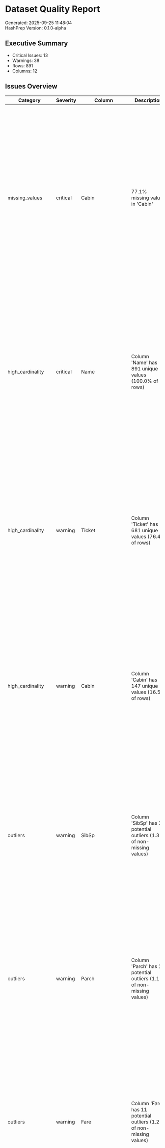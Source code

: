 # Dataset Quality Report

Generated: 2025-09-25 11:48:04  
HashPrep Version: 0.1.0-alpha

## Executive Summary
- Critical Issues: 13
- Warnings: 38
- Rows: 891
- Columns: 12

## Issues Overview

| Category | Severity | Column | Description | Impact | Quick Fix |
|----------|----------|--------|-------------|--------|-----------|
| missing_values | critical | Cabin | 77.1% missing values in 'Cabin' | high | Options:  • Drop column: Reduces bias from missing data (Pros: Simplifies model; Cons: Loses potential info). • Impute values: Use domain-informed methods (e.g., median, mode, or predictive model) (Pros: Retains feature; Cons: May introduce bias). • Create missingness indicator: Flag missing values as a new feature (Pros: Captures missingness pattern; Cons: Adds complexity). |
| high_cardinality | critical | Name | Column 'Name' has 891 unique values (100.0% of rows) | high | Options:  • Drop column: Avoids overfitting from unique identifiers (Pros: Simplifies model; Cons: Loses potential info). • Engineer feature: Extract patterns (e.g., titles from names) (Pros: Retains useful info; Cons: Requires domain knowledge). • Use hashing: Reduce dimensionality (Pros: Scalable; Cons: May lose interpretability). |
| high_cardinality | warning | Ticket | Column 'Ticket' has 681 unique values (76.4% of rows) | medium | Options:  • Group rare categories: Reduce cardinality (Pros: Simplifies feature; Cons: May lose nuance). • Use feature hashing: Map to lower dimensions (Pros: Scalable; Cons: Less interpretable). • Retain and test: Evaluate feature importance (Pros: Data-driven; Cons: Risk of overfitting). |
| high_cardinality | warning | Cabin | Column 'Cabin' has 147 unique values (16.5% of rows) | medium | Options:  • Group rare categories: Reduce cardinality (Pros: Simplifies feature; Cons: May lose nuance). • Use feature hashing: Map to lower dimensions (Pros: Scalable; Cons: Less interpretable). • Retain and test: Evaluate feature importance (Pros: Data-driven; Cons: Risk of overfitting). |
| outliers | warning | SibSp | Column 'SibSp' has 12 potential outliers (1.3% of non-missing values) | medium | Options:  • Investigate outliers: Verify if valid or errors (Pros: Ensures accuracy; Cons: Time-consuming). • Transform: Use log/sqrt to reduce impact (Pros: Retains data; Cons: Changes interpretation). • Retain and test: Use robust models (e.g., trees) (Pros: Keeps info; Cons: May affect sensitive models). |
| outliers | warning | Parch | Column 'Parch' has 10 potential outliers (1.1% of non-missing values) | medium | Options:  • Investigate outliers: Verify if valid or errors (Pros: Ensures accuracy; Cons: Time-consuming). • Transform: Use log/sqrt to reduce impact (Pros: Retains data; Cons: Changes interpretation). • Retain and test: Use robust models (e.g., trees) (Pros: Keeps info; Cons: May affect sensitive models). |
| outliers | warning | Fare | Column 'Fare' has 11 potential outliers (1.2% of non-missing values) | medium | Options:  • Investigate outliers: Verify if valid or errors (Pros: Ensures accuracy; Cons: Time-consuming). • Transform: Use log/sqrt to reduce impact (Pros: Retains data; Cons: Changes interpretation). • Retain and test: Use robust models (e.g., trees) (Pros: Keeps info; Cons: May affect sensitive models). |
| feature_correlation | critical | Name,Sex | Columns 'Name' and 'Sex' are highly associated (Cramer's V: 1.00) | high | Options:  • Drop one feature: Avoids overfitting from high redundancy (Pros: Simplifies model; Cons: Loses info). • Engineer feature: Extract common patterns (e.g., group categories) (Pros: Retains info; Cons: Requires domain knowledge). • Retain and test: Use robust models (e.g., trees) (Pros: Keeps info; Cons: May affect sensitive models). |
| feature_correlation | critical | Name,Ticket | Columns 'Name' and 'Ticket' are highly associated (Cramer's V: 1.00) | high | Options:  • Drop one feature: Avoids overfitting from high redundancy (Pros: Simplifies model; Cons: Loses info). • Engineer feature: Extract common patterns (e.g., group categories) (Pros: Retains info; Cons: Requires domain knowledge). • Retain and test: Use robust models (e.g., trees) (Pros: Keeps info; Cons: May affect sensitive models). |
| feature_correlation | critical | Name,Cabin | Columns 'Name' and 'Cabin' are highly associated (Cramer's V: 1.00) | high | Options:  • Drop one feature: Avoids overfitting from high redundancy (Pros: Simplifies model; Cons: Loses info). • Engineer feature: Extract common patterns (e.g., group categories) (Pros: Retains info; Cons: Requires domain knowledge). • Retain and test: Use robust models (e.g., trees) (Pros: Keeps info; Cons: May affect sensitive models). |
| feature_correlation | critical | Name,Embarked | Columns 'Name' and 'Embarked' are highly associated (Cramer's V: 1.00) | high | Options:  • Drop one feature: Avoids overfitting from high redundancy (Pros: Simplifies model; Cons: Loses info). • Engineer feature: Extract common patterns (e.g., group categories) (Pros: Retains info; Cons: Requires domain knowledge). • Retain and test: Use robust models (e.g., trees) (Pros: Keeps info; Cons: May affect sensitive models). |
| feature_correlation | warning | Sex,Ticket | Columns 'Sex' and 'Ticket' are highly associated (Cramer's V: 0.86) | medium | Options:  • Drop one feature: If less predictive (Pros: Simplifies model; Cons: Loses info). • Retain and test: Evaluate with robust models (Pros: Keeps info; Cons: Risk of redundancy). • Engineer feature: Group categories or encode differently (Pros: Reduces redundancy; Cons: Adds complexity). |
| feature_correlation | warning | Sex,Cabin | Columns 'Sex' and 'Cabin' are highly associated (Cramer's V: 0.86) | medium | Options:  • Drop one feature: If less predictive (Pros: Simplifies model; Cons: Loses info). • Retain and test: Evaluate with robust models (Pros: Keeps info; Cons: Risk of redundancy). • Engineer feature: Group categories or encode differently (Pros: Reduces redundancy; Cons: Adds complexity). |
| feature_correlation | warning | Ticket,Cabin | Columns 'Ticket' and 'Cabin' are highly associated (Cramer's V: 0.95) | medium | Options:  • Drop one feature: If less predictive (Pros: Simplifies model; Cons: Loses info). • Retain and test: Evaluate with robust models (Pros: Keeps info; Cons: Risk of redundancy). • Engineer feature: Group categories or encode differently (Pros: Reduces redundancy; Cons: Adds complexity). |
| feature_correlation | critical | Ticket,Embarked | Columns 'Ticket' and 'Embarked' are highly associated (Cramer's V: 1.00) | high | Options:  • Drop one feature: Avoids overfitting from high redundancy (Pros: Simplifies model; Cons: Loses info). • Engineer feature: Extract common patterns (e.g., group categories) (Pros: Retains info; Cons: Requires domain knowledge). • Retain and test: Use robust models (e.g., trees) (Pros: Keeps info; Cons: May affect sensitive models). |
| feature_correlation | warning | Cabin,Embarked | Columns 'Cabin' and 'Embarked' are highly associated (Cramer's V: 0.95) | medium | Options:  • Drop one feature: If less predictive (Pros: Simplifies model; Cons: Loses info). • Retain and test: Evaluate with robust models (Pros: Keeps info; Cons: Risk of redundancy). • Engineer feature: Group categories or encode differently (Pros: Reduces redundancy; Cons: Adds complexity). |
| feature_correlation | critical | Sex,Survived | Columns 'Sex' and 'Survived' show strong association (F: 372.41, p: 0.0000) | high | Options:  • Drop one feature: Avoids redundancy (Pros: Simplifies model; Cons: Loses info). • Engineer feature: Transform categorical or numeric feature (Pros: Retains info; Cons: Adds complexity). • Retain and test: Use robust models (e.g., trees) (Pros: Keeps info; Cons: May affect sensitive models). |
| feature_correlation | warning | Sex,Pclass | Columns 'Sex' and 'Pclass' show strong association (F: 15.74, p: 0.0001) | medium | Options:  • Drop one feature: If less predictive (Pros: Simplifies model; Cons: Loses info). • Retain and test: Evaluate with robust models (Pros: Keeps info; Cons: Risk of redundancy). • Engineer feature: Transform or encode differently (Pros: Reduces redundancy; Cons: Adds complexity). |
| feature_correlation | warning | Sex,Age | Columns 'Sex' and 'Age' show strong association (F: 6.25, p: 0.0127) | medium | Options:  • Drop one feature: If less predictive (Pros: Simplifies model; Cons: Loses info). • Retain and test: Evaluate with robust models (Pros: Keeps info; Cons: Risk of redundancy). • Engineer feature: Transform or encode differently (Pros: Reduces redundancy; Cons: Adds complexity). |
| feature_correlation | warning | Sex,SibSp | Columns 'Sex' and 'SibSp' show strong association (F: 11.84, p: 0.0006) | medium | Options:  • Drop one feature: If less predictive (Pros: Simplifies model; Cons: Loses info). • Retain and test: Evaluate with robust models (Pros: Keeps info; Cons: Risk of redundancy). • Engineer feature: Transform or encode differently (Pros: Reduces redundancy; Cons: Adds complexity). |
| feature_correlation | critical | Sex,Parch | Columns 'Sex' and 'Parch' show strong association (F: 57.01, p: 0.0000) | high | Options:  • Drop one feature: Avoids redundancy (Pros: Simplifies model; Cons: Loses info). • Engineer feature: Transform categorical or numeric feature (Pros: Retains info; Cons: Adds complexity). • Retain and test: Use robust models (e.g., trees) (Pros: Keeps info; Cons: May affect sensitive models). |
| feature_correlation | critical | Sex,Fare | Columns 'Sex' and 'Fare' show strong association (F: 30.57, p: 0.0000) | high | Options:  • Drop one feature: Avoids redundancy (Pros: Simplifies model; Cons: Loses info). • Engineer feature: Transform categorical or numeric feature (Pros: Retains info; Cons: Adds complexity). • Retain and test: Use robust models (e.g., trees) (Pros: Keeps info; Cons: May affect sensitive models). |
| feature_correlation | warning | Ticket,Survived | Columns 'Ticket' and 'Survived' show strong association (F: 3.03, p: 0.0000) | medium | Options:  • Drop one feature: If less predictive (Pros: Simplifies model; Cons: Loses info). • Retain and test: Evaluate with robust models (Pros: Keeps info; Cons: Risk of redundancy). • Engineer feature: Transform or encode differently (Pros: Reduces redundancy; Cons: Adds complexity). |
| feature_correlation | warning | Ticket,Age | Columns 'Ticket' and 'Age' show strong association (F: 1.72, p: 0.0007) | medium | Options:  • Drop one feature: If less predictive (Pros: Simplifies model; Cons: Loses info). • Retain and test: Evaluate with robust models (Pros: Keeps info; Cons: Risk of redundancy). • Engineer feature: Transform or encode differently (Pros: Reduces redundancy; Cons: Adds complexity). |
| feature_correlation | warning | Ticket,SibSp | Columns 'Ticket' and 'SibSp' show strong association (F: 9.63, p: 0.0000) | medium | Options:  • Drop one feature: If less predictive (Pros: Simplifies model; Cons: Loses info). • Retain and test: Evaluate with robust models (Pros: Keeps info; Cons: Risk of redundancy). • Engineer feature: Transform or encode differently (Pros: Reduces redundancy; Cons: Adds complexity). |
| feature_correlation | warning | Ticket,Parch | Columns 'Ticket' and 'Parch' show strong association (F: 4.28, p: 0.0000) | medium | Options:  • Drop one feature: If less predictive (Pros: Simplifies model; Cons: Loses info). • Retain and test: Evaluate with robust models (Pros: Keeps info; Cons: Risk of redundancy). • Engineer feature: Transform or encode differently (Pros: Reduces redundancy; Cons: Adds complexity). |
| feature_correlation | critical | Ticket,Fare | Columns 'Ticket' and 'Fare' show strong association (F: 12866198.63, p: 0.0000) | high | Options:  • Drop one feature: Avoids redundancy (Pros: Simplifies model; Cons: Loses info). • Engineer feature: Transform categorical or numeric feature (Pros: Retains info; Cons: Adds complexity). • Retain and test: Use robust models (e.g., trees) (Pros: Keeps info; Cons: May affect sensitive models). |
| feature_correlation | warning | Cabin,PassengerId | Columns 'Cabin' and 'PassengerId' show strong association (F: 1.90, p: 0.0109) | medium | Options:  • Drop one feature: If less predictive (Pros: Simplifies model; Cons: Loses info). • Retain and test: Evaluate with robust models (Pros: Keeps info; Cons: Risk of redundancy). • Engineer feature: Transform or encode differently (Pros: Reduces redundancy; Cons: Adds complexity). |
| feature_correlation | warning | Cabin,Age | Columns 'Cabin' and 'Age' show strong association (F: 2.48, p: 0.0012) | medium | Options:  • Drop one feature: If less predictive (Pros: Simplifies model; Cons: Loses info). • Retain and test: Evaluate with robust models (Pros: Keeps info; Cons: Risk of redundancy). • Engineer feature: Transform or encode differently (Pros: Reduces redundancy; Cons: Adds complexity). |
| feature_correlation | warning | Cabin,SibSp | Columns 'Cabin' and 'SibSp' show strong association (F: 10.23, p: 0.0000) | medium | Options:  • Drop one feature: If less predictive (Pros: Simplifies model; Cons: Loses info). • Retain and test: Evaluate with robust models (Pros: Keeps info; Cons: Risk of redundancy). • Engineer feature: Transform or encode differently (Pros: Reduces redundancy; Cons: Adds complexity). |
| feature_correlation | warning | Cabin,Parch | Columns 'Cabin' and 'Parch' show strong association (F: 11.93, p: 0.0000) | medium | Options:  • Drop one feature: If less predictive (Pros: Simplifies model; Cons: Loses info). • Retain and test: Evaluate with robust models (Pros: Keeps info; Cons: Risk of redundancy). • Engineer feature: Transform or encode differently (Pros: Reduces redundancy; Cons: Adds complexity). |
| feature_correlation | warning | Cabin,Fare | Columns 'Cabin' and 'Fare' show strong association (F: 5.13, p: 0.0000) | medium | Options:  • Drop one feature: If less predictive (Pros: Simplifies model; Cons: Loses info). • Retain and test: Evaluate with robust models (Pros: Keeps info; Cons: Risk of redundancy). • Engineer feature: Transform or encode differently (Pros: Reduces redundancy; Cons: Adds complexity). |
| feature_correlation | warning | Embarked,Survived | Columns 'Embarked' and 'Survived' show strong association (F: 13.61, p: 0.0000) | medium | Options:  • Drop one feature: If less predictive (Pros: Simplifies model; Cons: Loses info). • Retain and test: Evaluate with robust models (Pros: Keeps info; Cons: Risk of redundancy). • Engineer feature: Transform or encode differently (Pros: Reduces redundancy; Cons: Adds complexity). |
| feature_correlation | critical | Embarked,Pclass | Columns 'Embarked' and 'Pclass' show strong association (F: 46.51, p: 0.0000) | high | Options:  • Drop one feature: Avoids redundancy (Pros: Simplifies model; Cons: Loses info). • Engineer feature: Transform categorical or numeric feature (Pros: Retains info; Cons: Adds complexity). • Retain and test: Use robust models (e.g., trees) (Pros: Keeps info; Cons: May affect sensitive models). |
| feature_correlation | warning | Embarked,Parch | Columns 'Embarked' and 'Parch' show strong association (F: 3.23, p: 0.0402) | medium | Options:  • Drop one feature: If less predictive (Pros: Simplifies model; Cons: Loses info). • Retain and test: Evaluate with robust models (Pros: Keeps info; Cons: Risk of redundancy). • Engineer feature: Transform or encode differently (Pros: Reduces redundancy; Cons: Adds complexity). |
| feature_correlation | critical | Embarked,Fare | Columns 'Embarked' and 'Fare' show strong association (F: 38.14, p: 0.0000) | high | Options:  • Drop one feature: Avoids redundancy (Pros: Simplifies model; Cons: Loses info). • Engineer feature: Transform categorical or numeric feature (Pros: Retains info; Cons: Adds complexity). • Retain and test: Use robust models (e.g., trees) (Pros: Keeps info; Cons: May affect sensitive models). |
| high_zero_counts | warning | Survived | Column 'Survived' has 61.6% zero values | medium | Options:  • Transform: Create binary indicator for zeros (Pros: Captures pattern; Cons: Adds complexity). • Retain and test: Evaluate with robust models (Pros: Keeps info; Cons: May skew results). • Investigate zeros: Verify validity (Pros: Ensures accuracy; Cons: Time-consuming). |
| high_zero_counts | warning | SibSp | Column 'SibSp' has 68.2% zero values | medium | Options:  • Transform: Create binary indicator for zeros (Pros: Captures pattern; Cons: Adds complexity). • Retain and test: Evaluate with robust models (Pros: Keeps info; Cons: May skew results). • Investigate zeros: Verify validity (Pros: Ensures accuracy; Cons: Time-consuming). |
| high_zero_counts | warning | Parch | Column 'Parch' has 76.1% zero values | medium | Options:  • Transform: Create binary indicator for zeros (Pros: Captures pattern; Cons: Adds complexity). • Retain and test: Evaluate with robust models (Pros: Keeps info; Cons: May skew results). • Investigate zeros: Verify validity (Pros: Ensures accuracy; Cons: Time-consuming). |
| missing_patterns | warning | Age | Missingness in 'Age' correlates with 'Ticket' (p: 0.0000) | medium | Options:  • Impute values: Use simple or domain-informed methods (Pros: Retains feature; Cons: Risk of bias). • Drop column: If less critical (Pros: Simplifies model; Cons: Loses info). • Test impact: Evaluate model with/without feature (Pros: Data-driven; Cons: Requires computation). |
| missing_patterns | warning | Age | Missingness in 'Age' correlates with 'Embarked' (p: 0.0000) | medium | Options:  • Impute values: Use simple or domain-informed methods (Pros: Retains feature; Cons: Risk of bias). • Drop column: If less critical (Pros: Simplifies model; Cons: Loses info). • Test impact: Evaluate model with/without feature (Pros: Data-driven; Cons: Requires computation). |
| missing_patterns | warning | Age | Missingness in 'Age' correlates with numeric 'Survived' (F: 7.62, p: 0.0059) | medium | Options:  • Impute values: Use simple or domain-informed methods (Pros: Retains feature; Cons: Risk of bias). • Drop column: If less critical (Pros: Simplifies model; Cons: Loses info). • Test impact: Evaluate model with/without feature (Pros: Data-driven; Cons: Requires computation). |
| missing_patterns | warning | Age | Missingness in 'Age' correlates with numeric 'Pclass' (F: 27.41, p: 0.0000) | medium | Options:  • Impute values: Use simple or domain-informed methods (Pros: Retains feature; Cons: Risk of bias). • Drop column: If less critical (Pros: Simplifies model; Cons: Loses info). • Test impact: Evaluate model with/without feature (Pros: Data-driven; Cons: Requires computation). |
| missing_patterns | warning | Age | Missingness in 'Age' correlates with numeric 'Parch' (F: 13.91, p: 0.0002) | medium | Options:  • Impute values: Use simple or domain-informed methods (Pros: Retains feature; Cons: Risk of bias). • Drop column: If less critical (Pros: Simplifies model; Cons: Loses info). • Test impact: Evaluate model with/without feature (Pros: Data-driven; Cons: Requires computation). |
| missing_patterns | warning | Age | Missingness in 'Age' correlates with numeric 'Fare' (F: 9.11, p: 0.0026) | medium | Options:  • Impute values: Use simple or domain-informed methods (Pros: Retains feature; Cons: Risk of bias). • Drop column: If less critical (Pros: Simplifies model; Cons: Loses info). • Test impact: Evaluate model with/without feature (Pros: Data-driven; Cons: Requires computation). |
| missing_patterns | warning | Cabin | Missingness in 'Cabin' correlates with 'Sex' (p: 0.0000) | medium | Options:  • Impute values: Use simple or domain-informed methods (Pros: Retains feature; Cons: Risk of bias). • Drop column: If less critical (Pros: Simplifies model; Cons: Loses info). • Test impact: Evaluate model with/without feature (Pros: Data-driven; Cons: Requires computation). |
| missing_patterns | warning | Cabin | Missingness in 'Cabin' correlates with 'Embarked' (p: 0.0000) | medium | Options:  • Impute values: Use simple or domain-informed methods (Pros: Retains feature; Cons: Risk of bias). • Drop column: If less critical (Pros: Simplifies model; Cons: Loses info). • Test impact: Evaluate model with/without feature (Pros: Data-driven; Cons: Requires computation). |
| missing_patterns | warning | Cabin | Missingness in 'Cabin' correlates with numeric 'Survived' (F: 99.25, p: 0.0000) | medium | Options:  • Impute values: Use simple or domain-informed methods (Pros: Retains feature; Cons: Risk of bias). • Drop column: If less critical (Pros: Simplifies model; Cons: Loses info). • Test impact: Evaluate model with/without feature (Pros: Data-driven; Cons: Requires computation). |
| missing_patterns | warning | Cabin | Missingness in 'Cabin' correlates with numeric 'Pclass' (F: 988.15, p: 0.0000) | medium | Options:  • Impute values: Use simple or domain-informed methods (Pros: Retains feature; Cons: Risk of bias). • Drop column: If less critical (Pros: Simplifies model; Cons: Loses info). • Test impact: Evaluate model with/without feature (Pros: Data-driven; Cons: Requires computation). |
| missing_patterns | warning | Cabin | Missingness in 'Cabin' correlates with numeric 'Age' (F: 47.36, p: 0.0000) | medium | Options:  • Impute values: Use simple or domain-informed methods (Pros: Retains feature; Cons: Risk of bias). • Drop column: If less critical (Pros: Simplifies model; Cons: Loses info). • Test impact: Evaluate model with/without feature (Pros: Data-driven; Cons: Requires computation). |
| missing_patterns | warning | Cabin | Missingness in 'Cabin' correlates with numeric 'Fare' (F: 269.15, p: 0.0000) | medium | Options:  • Impute values: Use simple or domain-informed methods (Pros: Retains feature; Cons: Risk of bias). • Drop column: If less critical (Pros: Simplifies model; Cons: Loses info). • Test impact: Evaluate model with/without feature (Pros: Data-driven; Cons: Requires computation). |

## Dataset Preview

### Head

|   PassengerId |   Survived |   Pclass | Name                                                | Sex    |   Age |   SibSp |   Parch | Ticket           |    Fare | Cabin   | Embarked   |
|--------------:|-----------:|---------:|:----------------------------------------------------|:-------|------:|--------:|--------:|:-----------------|--------:|:--------|:-----------|
|             1 |          0 |        3 | Braund, Mr. Owen Harris                             | male   |    22 |       1 |       0 | A/5 21171        |  7.25   |         | S          |
|             2 |          1 |        1 | Cumings, Mrs. John Bradley (Florence Briggs Thayer) | female |    38 |       1 |       0 | PC 17599         | 71.2833 | C85     | C          |
|             3 |          1 |        3 | Heikkinen, Miss. Laina                              | female |    26 |       0 |       0 | STON/O2. 3101282 |  7.925  |         | S          |
|             4 |          1 |        1 | Futrelle, Mrs. Jacques Heath (Lily May Peel)        | female |    35 |       1 |       0 | 113803           | 53.1    | C123    | S          |
|             5 |          0 |        3 | Allen, Mr. William Henry                            | male   |    35 |       0 |       0 | 373450           |  8.05   |         | S          |

### Tail

|   PassengerId |   Survived |   Pclass | Name                                     | Sex    |   Age |   SibSp |   Parch | Ticket     |   Fare | Cabin   | Embarked   |
|--------------:|-----------:|---------:|:-----------------------------------------|:-------|------:|--------:|--------:|:-----------|-------:|:--------|:-----------|
|           887 |          0 |        2 | Montvila, Rev. Juozas                    | male   |    27 |       0 |       0 | 211536     |  13    |         | S          |
|           888 |          1 |        1 | Graham, Miss. Margaret Edith             | female |    19 |       0 |       0 | 112053     |  30    | B42     | S          |
|           889 |          0 |        3 | Johnston, Miss. Catherine Helen "Carrie" | female |   nan |       1 |       2 | W./C. 6607 |  23.45 |         | S          |
|           890 |          1 |        1 | Behr, Mr. Karl Howell                    | male   |    26 |       0 |       0 | 111369     |  30    | C148    | C          |
|           891 |          0 |        3 | Dooley, Mr. Patrick                      | male   |    32 |       0 |       0 | 370376     |   7.75 |         | Q          |

### Sample

|   PassengerId |   Survived |   Pclass | Name                                                | Sex    |   Age |   SibSp |   Parch | Ticket        |    Fare | Cabin       | Embarked   |
|--------------:|-----------:|---------:|:----------------------------------------------------|:-------|------:|--------:|--------:|:--------------|--------:|:------------|:-----------|
|           768 |          0 |        3 | Mangan, Miss. Mary                                  | female |  30.5 |       0 |       0 | 364850        |  7.75   |             | Q          |
|           686 |          0 |        2 | Laroche, Mr. Joseph Philippe Lemercier              | male   |  25   |       1 |       2 | SC/Paris 2123 | 41.5792 |             | C          |
|           345 |          0 |        2 | Fox, Mr. Stanley Hubert                             | male   |  36   |       0 |       0 | 229236        | 13      |             | S          |
|           281 |          0 |        3 | Duane, Mr. Frank                                    | male   |  65   |       0 |       0 | 336439        |  7.75   |             | Q          |
|           276 |          1 |        1 | Andrews, Miss. Kornelia Theodosia                   | female |  63   |       1 |       0 | 13502         | 77.9583 | D7          | S          |
|           290 |          1 |        3 | Connolly, Miss. Kate                                | female |  22   |       0 |       0 | 370373        |  7.75   |             | Q          |
|           433 |          1 |        2 | Louch, Mrs. Charles Alexander (Alice Adelaide Slow) | female |  42   |       1 |       0 | SC/AH 3085    | 26      |             | S          |
|           873 |          0 |        1 | Carlsson, Mr. Frans Olof                            | male   |  33   |       0 |       0 | 695           |  5      | B51 B53 B55 | S          |
|           603 |          0 |        1 | Harrington, Mr. Charles H                           | male   | nan   |       0 |       0 | 113796        | 42.4    |             | S          |
|            16 |          1 |        2 | Hewlett, Mrs. (Mary D Kingcome)                     | female |  55   |       0 |       0 | 248706        | 16      |             | S          |

## Variables

### PassengerId

```yaml
count: 891
histogram:
  bin_edges:
  - 1.0
  - 90.0
  - 179.0
  - 268.0
  - 357.0
  - 446.0
  - 535.0
  - 624.0
  - 713.0
  - 802.0
  - 891.0
  counts:
  - 89
  - 89
  - 89
  - 89
  - 89
  - 89
  - 89
  - 89
  - 89
  - 90
max: 891.0
mean: 446.0
min: 1.0
missing: 0
quantiles:
  25%: 223.5
  50%: 446.0
  75%: 668.5
std: 257.3538420152301
zeros: 0

```
### Survived

```yaml
count: 891
histogram:
  bin_edges:
  - 0.0
  - 0.1
  - 0.2
  - 0.30000000000000004
  - 0.4
  - 0.5
  - 0.6000000000000001
  - 0.7000000000000001
  - 0.8
  - 0.9
  - 1.0
  counts:
  - 549
  - 0
  - 0
  - 0
  - 0
  - 0
  - 0
  - 0
  - 0
  - 342
max: 1.0
mean: 0.3838383838383838
min: 0.0
missing: 0
quantiles:
  25%: 0.0
  50%: 0.0
  75%: 1.0
std: 0.4865924542648575
zeros: 549

```
### Pclass

```yaml
count: 891
histogram:
  bin_edges:
  - 1.0
  - 1.2
  - 1.4
  - 1.6
  - 1.8
  - 2.0
  - 2.2
  - 2.4000000000000004
  - 2.6
  - 2.8
  - 3.0
  counts:
  - 216
  - 0
  - 0
  - 0
  - 0
  - 184
  - 0
  - 0
  - 0
  - 491
max: 3.0
mean: 2.308641975308642
min: 1.0
missing: 0
quantiles:
  25%: 2.0
  50%: 3.0
  75%: 3.0
std: 0.836071240977049
zeros: 0

```
### Name

```yaml
avg_length: 26.9652076318743
char_freq:
  ' ': 2735
  M: 1128
  a: 1657
  e: 1703
  i: 1325
  l: 1067
  n: 1304
  o: 1008
  r: 1958
  s: 1297
common_lengths:
  18: 50
  19: 64
  25: 55
  26: 49
  27: 50
count: 891
max_length: 82.0
min_length: 12.0
missing: 0

```
### Sex

```yaml
avg_length: 4.704826038159371
char_freq:
  a: 891
  e: 1205
  f: 314
  l: 891
  m: 891
common_lengths:
  4: 577
  6: 314
count: 891
max_length: 6.0
min_length: 4.0
missing: 0

```
### Age

```yaml
count: 714
histogram:
  bin_edges:
  - 0.42
  - 8.378
  - 16.336000000000002
  - 24.294000000000004
  - 32.252
  - 40.21
  - 48.168000000000006
  - 56.126000000000005
  - 64.084
  - 72.042
  - 80.0
  counts:
  - 54
  - 46
  - 177
  - 169
  - 118
  - 70
  - 45
  - 24
  - 9
  - 2
max: 80.0
mean: 29.69911764705882
min: 0.42
missing: 177
quantiles:
  25%: 20.125
  50%: 28.0
  75%: 38.0
std: 14.526497332334042
zeros: 0

```
### SibSp

```yaml
count: 891
histogram:
  bin_edges:
  - 0.0
  - 0.8
  - 1.6
  - 2.4000000000000004
  - 3.2
  - 4.0
  - 4.800000000000001
  - 5.6000000000000005
  - 6.4
  - 7.2
  - 8.0
  counts:
  - 608
  - 209
  - 28
  - 16
  - 0
  - 18
  - 5
  - 0
  - 0
  - 7
max: 8.0
mean: 0.5230078563411896
min: 0.0
missing: 0
quantiles:
  25%: 0.0
  50%: 0.0
  75%: 1.0
std: 1.1027434322934317
zeros: 608

```
### Parch

```yaml
count: 891
histogram:
  bin_edges:
  - 0.0
  - 0.6
  - 1.2
  - 1.7999999999999998
  - 2.4
  - 3.0
  - 3.5999999999999996
  - 4.2
  - 4.8
  - 5.3999999999999995
  - 6.0
  counts:
  - 678
  - 118
  - 0
  - 80
  - 0
  - 5
  - 4
  - 0
  - 5
  - 1
max: 6.0
mean: 0.38159371492704824
min: 0.0
missing: 0
quantiles:
  25%: 0.0
  50%: 0.0
  75%: 0.0
std: 0.8060572211299483
zeros: 678

```
### Ticket

```yaml
avg_length: 6.750841750841751
char_freq:
  '0': 406
  '1': 689
  '2': 594
  '3': 746
  '4': 464
  '5': 387
  '6': 422
  '7': 490
  '8': 282
  '9': 328
common_lengths:
  4: 101
  5: 131
  6: 419
  8: 76
  10: 41
count: 891
max_length: 18.0
min_length: 3.0
missing: 0

```
### Fare

```yaml
count: 891
histogram:
  bin_edges:
  - 0.0
  - 51.23292
  - 102.46584
  - 153.69876
  - 204.93168
  - 256.1646
  - 307.39752
  - 358.63044
  - 409.86336
  - 461.09628
  - 512.3292
  counts:
  - 732
  - 106
  - 31
  - 2
  - 11
  - 6
  - 0
  - 0
  - 0
  - 3
max: 512.3292
mean: 32.204207968574636
min: 0.0
missing: 0
quantiles:
  25%: 7.9104
  50%: 14.4542
  75%: 31.0
std: 49.6934285971809
zeros: 15

```
### Cabin

```yaml
count: 204
missing: 687
most_frequent: B96 B98
top_values:
  B96 B98: 4
  C123: 2
  C22 C26: 3
  C23 C25 C27: 4
  C83: 2
  D: 3
  E101: 3
  F2: 3
  F33: 3
  G6: 4
unique: 147

```
### Embarked

```yaml
count: 889
missing: 2
most_frequent: S
top_values:
  C: 168
  Q: 77
  S: 644
unique: 3

```
## Correlations

### Numeric (Pearson)

```json
{
  "PassengerId": {
    "PassengerId": 1.0,
    "Survived": -0.0050066607670665175,
    "Pclass": -0.03514399403038102,
    "Age": 0.036847197861327674,
    "SibSp": -0.0575268337844415,
    "Parch": -0.0016520124027188366,
    "Fare": 0.012658219287491099
  },
  "Survived": {
    "PassengerId": -0.0050066607670665175,
    "Survived": 1.0,
    "Pclass": -0.33848103596101514,
    "Age": -0.07722109457217756,
    "SibSp": -0.035322498885735576,
    "Parch": 0.08162940708348335,
    "Fare": 0.2573065223849626
  },
  "Pclass": {
    "PassengerId": -0.03514399403038102,
    "Survived": -0.33848103596101514,
    "Pclass": 1.0,
    "Age": -0.36922601531551735,
    "SibSp": 0.08308136284568686,
    "Parch": 0.018442671310748508,
    "Fare": -0.5494996199439076
  },
  "Age": {
    "PassengerId": 0.036847197861327674,
    "Survived": -0.07722109457217756,
    "Pclass": -0.36922601531551735,
    "Age": 1.0,
    "SibSp": -0.30824675892365666,
    "Parch": -0.1891192626320352,
    "Fare": 0.09606669176903912
  },
  "SibSp": {
    "PassengerId": -0.0575268337844415,
    "Survived": -0.035322498885735576,
    "Pclass": 0.08308136284568686,
    "Age": -0.30824675892365666,
    "SibSp": 1.0,
    "Parch": 0.41483769862015624,
    "Fare": 0.159651043242161
  },
  "Parch": {
    "PassengerId": -0.0016520124027188366,
    "Survived": 0.08162940708348335,
    "Pclass": 0.018442671310748508,
    "Age": -0.1891192626320352,
    "SibSp": 0.41483769862015624,
    "Parch": 1.0,
    "Fare": 0.21622494477076448
  },
  "Fare": {
    "PassengerId": 0.012658219287491099,
    "Survived": 0.2573065223849626,
    "Pclass": -0.5494996199439076,
    "Age": 0.09606669176903912,
    "SibSp": 0.159651043242161,
    "Parch": 0.21622494477076448,
    "Fare": 1.0
  }
}
```
### Categorical (Cramer's V)

| Pair | Value |
|------|-------|
| Name__Sex | 1.00 |
| Name__Ticket | 1.00 |
| Name__Cabin | 1.00 |
| Name__Embarked | 1.00 |
| Sex__Ticket | 0.86 |
| Sex__Cabin | 0.86 |
| Sex__Embarked | 0.12 |
| Ticket__Cabin | 0.95 |
| Ticket__Embarked | 1.00 |
| Cabin__Embarked | 0.95 |

### Mixed

| Pair | F-Stat | P-Value |
|------|--------|---------|
| Sex__PassengerId | 1.64 | 0.2004 |
| Sex__Survived | 372.41 | 0.0000 |
| Sex__Pclass | 15.74 | 0.0001 |
| Sex__Age | 6.25 | 0.0127 |
| Sex__SibSp | 11.84 | 0.0006 |
| Sex__Parch | 57.01 | 0.0000 |
| Sex__Fare | 30.57 | 0.0000 |
| Ticket__PassengerId | 1.05 | 0.3676 |
| Ticket__Survived | 3.03 | 0.0000 |
| Ticket__Age | 1.72 | 0.0007 |
| Ticket__SibSp | 9.63 | 0.0000 |
| Ticket__Parch | 4.28 | 0.0000 |
| Ticket__Fare | 12866198.63 | 0.0000 |
| Cabin__PassengerId | 1.90 | 0.0109 |
| Cabin__Survived | 1.26 | 0.2054 |
| Cabin__Age | 2.48 | 0.0012 |
| Cabin__SibSp | 10.23 | 0.0000 |
| Cabin__Parch | 11.93 | 0.0000 |
| Cabin__Fare | 5.13 | 0.0000 |
| Embarked__PassengerId | 0.52 | 0.5941 |
| Embarked__Survived | 13.61 | 0.0000 |
| Embarked__Pclass | 46.51 | 0.0000 |
| Embarked__Age | 0.64 | 0.5294 |
| Embarked__SibSp | 2.18 | 0.1132 |
| Embarked__Parch | 3.23 | 0.0402 |
| Embarked__Fare | 38.14 | 0.0000 |

## Missing Values

| Column | Count | Percentage |
|--------|-------|------------|
| Age | 177 | 19.87 |
| Cabin | 687 | 77.1 |
| Embarked | 2 | 0.22 |

## Missing Patterns

```json
{
  "Age": [
    5,
    17,
    19,
    26,
    28,
    29,
    31,
    32,
    36,
    42,
    45,
    46,
    47,
    48,
    55,
    64,
    65,
    76,
    77,
    82,
    87,
    95,
    101,
    107,
    109,
    121,
    126,
    128,
    140,
    154,
    158,
    159,
    166,
    168,
    176,
    180,
    181,
    185,
    186,
    196,
    198,
    201,
    214,
    223,
    229,
    235,
    240,
    241,
    250,
    256,
    260,
    264,
    270,
    274,
    277,
    284,
    295,
    298,
    300,
    301,
    303,
    304,
    306,
    324,
    330,
    334,
    335,
    347,
    351,
    354,
    358,
    359,
    364,
    367,
    368,
    375,
    384,
    388,
    409,
    410,
    411,
    413,
    415,
    420,
    425,
    428,
    431,
    444,
    451,
    454,
    457,
    459,
    464,
    466,
    468,
    470,
    475,
    481,
    485,
    490,
    495,
    497,
    502,
    507,
    511,
    517,
    522,
    524,
    527,
    531,
    533,
    538,
    547,
    552,
    557,
    560,
    563,
    564,
    568,
    573,
    578,
    584,
    589,
    593,
    596,
    598,
    601,
    602,
    611,
    612,
    613,
    629,
    633,
    639,
    643,
    648,
    650,
    653,
    656,
    667,
    669,
    674,
    680,
    692,
    697,
    709,
    711,
    718,
    727,
    732,
    738,
    739,
    740,
    760,
    766,
    768,
    773,
    776,
    778,
    783,
    790,
    792,
    793,
    815,
    825,
    826,
    828,
    832,
    837,
    839,
    846,
    849,
    859,
    863,
    868,
    878,
    888
  ],
  "Cabin": [
    0,
    2,
    4,
    5,
    7,
    8,
    9,
    12,
    13,
    14,
    15,
    16,
    17,
    18,
    19,
    20,
    22,
    24,
    25,
    26,
    28,
    29,
    30,
    32,
    33,
    34,
    35,
    36,
    37,
    38,
    39,
    40,
    41,
    42,
    43,
    44,
    45,
    46,
    47,
    48,
    49,
    50,
    51,
    53,
    56,
    57,
    58,
    59,
    60,
    63,
    64,
    65,
    67,
    68,
    69,
    70,
    71,
    72,
    73,
    74,
    76,
    77,
    78,
    79,
    80,
    81,
    82,
    83,
    84,
    85,
    86,
    87,
    89,
    90,
    91,
    93,
    94,
    95,
    98,
    99,
    100,
    101,
    103,
    104,
    105,
    106,
    107,
    108,
    109,
    111,
    112,
    113,
    114,
    115,
    116,
    117,
    119,
    120,
    121,
    122,
    125,
    126,
    127,
    129,
    130,
    131,
    132,
    133,
    134,
    135,
    138,
    140,
    141,
    142,
    143,
    144,
    145,
    146,
    147,
    149,
    150,
    152,
    153,
    154,
    155,
    156,
    157,
    158,
    159,
    160,
    161,
    162,
    163,
    164,
    165,
    167,
    168,
    169,
    171,
    172,
    173,
    175,
    176,
    178,
    179,
    180,
    181,
    182,
    184,
    186,
    187,
    188,
    189,
    190,
    191,
    192,
    196,
    197,
    198,
    199,
    200,
    201,
    202,
    203,
    204,
    206,
    207,
    208,
    210,
    211,
    212,
    213,
    214,
    216,
    217,
    219,
    220,
    221,
    222,
    223,
    225,
    226,
    227,
    228,
    229,
    231,
    232,
    233,
    234,
    235,
    236,
    237,
    238,
    239,
    240,
    241,
    242,
    243,
    244,
    246,
    247,
    249,
    250,
    253,
    254,
    255,
    256,
    258,
    259,
    260,
    261,
    264,
    265,
    266,
    267,
    270,
    271,
    272,
    274,
    276,
    277,
    278,
    279,
    280,
    281,
    282,
    283,
    285,
    286,
    287,
    288,
    289,
    290,
    293,
    294,
    295,
    296,
    300,
    301,
    302,
    304,
    306,
    308,
    312,
    313,
    314,
    315,
    316,
    317,
    320,
    321,
    322,
    323,
    324,
    326,
    328,
    330,
    333,
    334,
    335,
    338,
    342,
    343,
    344,
    346,
    347,
    348,
    349,
    350,
    352,
    353,
    354,
    355,
    357,
    358,
    359,
    360,
    361,
    362,
    363,
    364,
    365,
    367,
    368,
    371,
    372,
    373,
    374,
    375,
    376,
    378,
    379,
    380,
    381,
    382,
    383,
    384,
    385,
    386,
    387,
    388,
    389,
    391,
    392,
    395,
    396,
    397,
    398,
    399,
    400,
    401,
    402,
    403,
    404,
    405,
    406,
    407,
    408,
    409,
    410,
    411,
    413,
    414,
    415,
    416,
    417,
    418,
    419,
    420,
    421,
    422,
    423,
    424,
    425,
    426,
    427,
    428,
    431,
    432,
    433,
    436,
    437,
    439,
    440,
    441,
    442,
    443,
    444,
    446,
    447,
    448,
    450,
    451,
    454,
    455,
    458,
    459,
    461,
    463,
    464,
    465,
    466,
    467,
    468,
    469,
    470,
    471,
    472,
    474,
    476,
    477,
    478,
    479,
    480,
    481,
    482,
    483,
    485,
    488,
    489,
    490,
    491,
    493,
    494,
    495,
    497,
    499,
    500,
    501,
    502,
    503,
    506,
    507,
    508,
    509,
    510,
    511,
    513,
    514,
    517,
    518,
    519,
    521,
    522,
    524,
    525,
    526,
    528,
    529,
    530,
    531,
    532,
    533,
    534,
    535,
    537,
    538,
    541,
    542,
    543,
    545,
    546,
    547,
    548,
    549,
    551,
    552,
    553,
    554,
    555,
    557,
    559,
    560,
    561,
    562,
    563,
    564,
    565,
    566,
    567,
    568,
    569,
    570,
    573,
    574,
    575,
    576,
    578,
    579,
    580,
    582,
    584,
    586,
    588,
    589,
    590,
    592,
    593,
    594,
    595,
    596,
    597,
    598,
    600,
    601,
    602,
    603,
    604,
    605,
    606,
    607,
    608,
    610,
    611,
    612,
    613,
    614,
    615,
    616,
    617,
    619,
    620,
    622,
    623,
    624,
    626,
    628,
    629,
    631,
    633,
    634,
    635,
    636,
    637,
    638,
    639,
    640,
    642,
    643,
    644,
    646,
    648,
    649,
    650,
    651,
    652,
    653,
    654,
    655,
    656,
    657,
    658,
    660,
    661,
    663,
    664,
    665,
    666,
    667,
    668,
    670,
    672,
    673,
    674,
    675,
    676,
    677,
    678,
    680,
    682,
    683,
    684,
    685,
    686,
    687,
    688,
    691,
    692,
    693,
    694,
    695,
    696,
    697,
    702,
    703,
    704,
    705,
    706,
    708,
    709,
    713,
    714,
    718,
    719,
    720,
    721,
    722,
    723,
    725,
    726,
    727,
    728,
    729,
    731,
    732,
    733,
    734,
    735,
    736,
    738,
    739,
    743,
    744,
    746,
    747,
    749,
    750,
    752,
    753,
    754,
    755,
    756,
    757,
    758,
    760,
    761,
    762,
    764,
    766,
    767,
    768,
    769,
    770,
    771,
    773,
    774,
    775,
    777,
    778,
    780,
    783,
    784,
    785,
    786,
    787,
    788,
    790,
    791,
    792,
    793,
    794,
    795,
    797,
    798,
    799,
    800,
    801,
    803,
    804,
    805,
    807,
    808,
    810,
    811,
    812,
    813,
    814,
    816,
    817,
    818,
    819,
    821,
    822,
    824,
    825,
    826,
    827,
    828,
    830,
    831,
    832,
    833,
    834,
    836,
    837,
    838,
    840,
    841,
    842,
    843,
    844,
    845,
    846,
    847,
    848,
    850,
    851,
    852,
    854,
    855,
    856,
    858,
    859,
    860,
    861,
    863,
    864,
    865,
    866,
    868,
    869,
    870,
    873,
    874,
    875,
    876,
    877,
    878,
    880,
    881,
    882,
    883,
    884,
    885,
    886,
    888,
    890
  ],
  "Embarked": [
    61,
    829
  ]
}
```

## Next Steps
- Address critical issues
- Handle warnings
- Re-analyze dataset

---
Generated by HashPrep